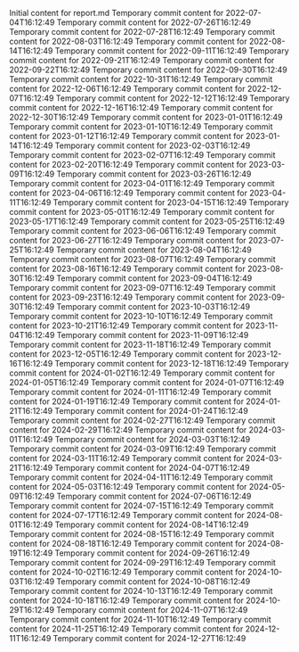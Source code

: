 Initial content for report.md
Temporary commit content for 2022-07-04T16:12:49
Temporary commit content for 2022-07-26T16:12:49
Temporary commit content for 2022-07-28T16:12:49
Temporary commit content for 2022-08-03T16:12:49
Temporary commit content for 2022-08-14T16:12:49
Temporary commit content for 2022-09-11T16:12:49
Temporary commit content for 2022-09-21T16:12:49
Temporary commit content for 2022-09-22T16:12:49
Temporary commit content for 2022-09-30T16:12:49
Temporary commit content for 2022-10-31T16:12:49
Temporary commit content for 2022-12-06T16:12:49
Temporary commit content for 2022-12-07T16:12:49
Temporary commit content for 2022-12-12T16:12:49
Temporary commit content for 2022-12-16T16:12:49
Temporary commit content for 2022-12-30T16:12:49
Temporary commit content for 2023-01-01T16:12:49
Temporary commit content for 2023-01-10T16:12:49
Temporary commit content for 2023-01-12T16:12:49
Temporary commit content for 2023-01-14T16:12:49
Temporary commit content for 2023-02-03T16:12:49
Temporary commit content for 2023-02-07T16:12:49
Temporary commit content for 2023-02-20T16:12:49
Temporary commit content for 2023-03-09T16:12:49
Temporary commit content for 2023-03-26T16:12:49
Temporary commit content for 2023-04-01T16:12:49
Temporary commit content for 2023-04-06T16:12:49
Temporary commit content for 2023-04-11T16:12:49
Temporary commit content for 2023-04-15T16:12:49
Temporary commit content for 2023-05-01T16:12:49
Temporary commit content for 2023-05-17T16:12:49
Temporary commit content for 2023-05-25T16:12:49
Temporary commit content for 2023-06-06T16:12:49
Temporary commit content for 2023-06-27T16:12:49
Temporary commit content for 2023-07-25T16:12:49
Temporary commit content for 2023-08-04T16:12:49
Temporary commit content for 2023-08-07T16:12:49
Temporary commit content for 2023-08-16T16:12:49
Temporary commit content for 2023-08-30T16:12:49
Temporary commit content for 2023-09-04T16:12:49
Temporary commit content for 2023-09-07T16:12:49
Temporary commit content for 2023-09-23T16:12:49
Temporary commit content for 2023-09-30T16:12:49
Temporary commit content for 2023-10-03T16:12:49
Temporary commit content for 2023-10-10T16:12:49
Temporary commit content for 2023-10-21T16:12:49
Temporary commit content for 2023-11-04T16:12:49
Temporary commit content for 2023-11-09T16:12:49
Temporary commit content for 2023-11-18T16:12:49
Temporary commit content for 2023-12-05T16:12:49
Temporary commit content for 2023-12-16T16:12:49
Temporary commit content for 2023-12-18T16:12:49
Temporary commit content for 2024-01-02T16:12:49
Temporary commit content for 2024-01-05T16:12:49
Temporary commit content for 2024-01-07T16:12:49
Temporary commit content for 2024-01-11T16:12:49
Temporary commit content for 2024-01-19T16:12:49
Temporary commit content for 2024-01-21T16:12:49
Temporary commit content for 2024-01-24T16:12:49
Temporary commit content for 2024-02-27T16:12:49
Temporary commit content for 2024-02-29T16:12:49
Temporary commit content for 2024-03-01T16:12:49
Temporary commit content for 2024-03-03T16:12:49
Temporary commit content for 2024-03-09T16:12:49
Temporary commit content for 2024-03-11T16:12:49
Temporary commit content for 2024-03-21T16:12:49
Temporary commit content for 2024-04-07T16:12:49
Temporary commit content for 2024-04-11T16:12:49
Temporary commit content for 2024-05-03T16:12:49
Temporary commit content for 2024-05-09T16:12:49
Temporary commit content for 2024-07-06T16:12:49
Temporary commit content for 2024-07-15T16:12:49
Temporary commit content for 2024-07-17T16:12:49
Temporary commit content for 2024-08-01T16:12:49
Temporary commit content for 2024-08-14T16:12:49
Temporary commit content for 2024-08-15T16:12:49
Temporary commit content for 2024-08-18T16:12:49
Temporary commit content for 2024-08-19T16:12:49
Temporary commit content for 2024-09-26T16:12:49
Temporary commit content for 2024-09-29T16:12:49
Temporary commit content for 2024-10-02T16:12:49
Temporary commit content for 2024-10-03T16:12:49
Temporary commit content for 2024-10-08T16:12:49
Temporary commit content for 2024-10-13T16:12:49
Temporary commit content for 2024-10-18T16:12:49
Temporary commit content for 2024-10-29T16:12:49
Temporary commit content for 2024-11-07T16:12:49
Temporary commit content for 2024-11-10T16:12:49
Temporary commit content for 2024-11-25T16:12:49
Temporary commit content for 2024-12-11T16:12:49
Temporary commit content for 2024-12-27T16:12:49
